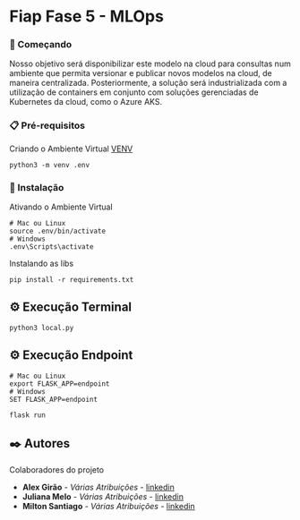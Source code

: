 # Fiap Fase 5 - MLOps
### 🚀 Começando
Nosso objetivo será disponibilizar este modelo na cloud para consultas num ambiente que permita versionar e publicar novos modelos na cloud, de maneira centralizada. Posteriormente, a solução será industrializada com a utilização de containers em conjunto com soluções gerenciadas de Kubernetes da cloud, como o Azure AKS.
### 📋 Pré-requisitos
Criando o Ambiente Virtual [VENV](https://www.treinaweb.com.br/blog/criando-ambientes-virtuais-para-projetos-python-com-o-virtualenv)
```
python3 -m venv .env
```
### 🔧 Instalação
Ativando o Ambiente Virtual
```
# Mac ou Linux
source .env/bin/activate
# Windows
.env\Scripts\activate
```
Instalando as libs
```
pip install -r requirements.txt
```
## ⚙️ Execução Terminal
```
python3 local.py
```
## ⚙️ Execução Endpoint
```
# Mac ou Linux
export FLASK_APP=endpoint
# Windows
SET FLASK_APP=endpoint

flask run
```

## ✒️ Autores
Colaboradores do projeto
* **Alex Girão** - *Várias Atribuições* - [linkedin](https://www.linkedin.com/in/alex-girao/)
* **Juliana Melo** - *Várias Atribuições* - [linkedin](https://www.linkedin.com/in/smelojuliana/)
* **Milton Santiago** - *Várias Atribuições* - [linkedin](https://www.linkedin.com/in/milton-santiago-9343281a/)
